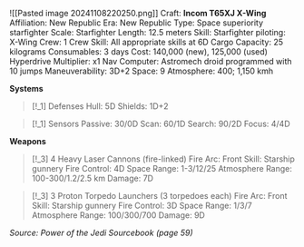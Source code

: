 ![[Pasted image 20241108220250.png]]
Craft: **Incom T65XJ X-Wing**
Affiliation: New Republic
Era: New Republic
Type: Space superiority starfighter
Scale: Starfighter
Length: 12.5 meters
Skill: Starfighter piloting: X-Wing
Crew: 1
Crew Skill: All appropriate skills at 6D
Cargo Capacity: 25 kilograms
Consumables: 3 days
Cost: 140,000 (new), 125,000 (used)
Hyperdrive Multiplier: x1
Nav Computer: Astromech droid programmed with 10 jumps
Maneuverability: 3D+2
Space: 9
Atmosphere: 400; 1,150 kmh

**Systems**
> [!_1] Defenses
> Hull: 5D
> Shields: 1D+2

> [!_1] Sensors
> Passive: 30/0D
> Scan: 60/1D
> Search: 90/2D
> Focus: 4/4D

**Weapons**
> [!_3] 4 Heavy Laser Cannons (fire-linked)
> Fire Arc: Front
> Skill: Starship gunnery
> Fire Control: 4D
> Space Range: 1-3/12/25
> Atmosphere Range: 100-300/1.2/2.5 km
> Damage: 7D
> 

> [!_3] 3 Proton Torpedo Launchers (3 torpedoes each)
> Fire Arc: Front
> Skill: Starship gunnery
> Fire Control: 3D
> Space Range: 1/3/7
> Atmosphere Range: 100/300/700
> Damage: 9D



*Source: Power of the Jedi Sourcebook (page 59)*